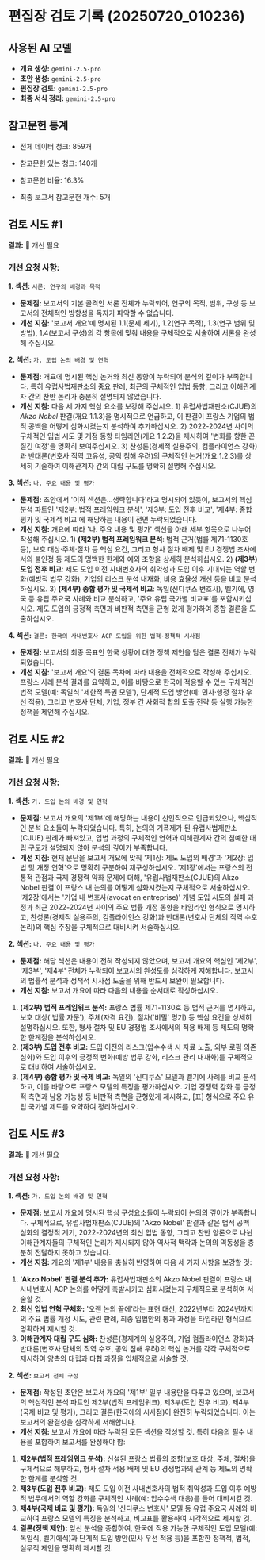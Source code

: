 # 편집장 검토 기록 (20250720_010236)

## 사용된 AI 모델

- **개요 생성:** `gemini-2.5-pro`
- **초안 생성:** `gemini-2.5-pro`
- **편집장 검토:** `gemini-2.5-pro`
- **최종 서식 정리:** `gemini-2.5-pro`

## 참고문헌 통계

- 전체 데이터 청크: 859개
- 참고문헌 있는 청크: 140개
- 참고문헌 비율: 16.3%

- 최종 보고서 참고문헌 개수: 5개

## 검토 시도 #1

**결과:** 🔴 개선 필요

### 개선 요청 사항:

**1. 섹션:** `서론: 연구의 배경과 목적`
   - **문제점:** 보고서의 기본 골격인 서론 전체가 누락되어, 연구의 목적, 범위, 구성 등 보고서의 전체적인 방향성을 독자가 파악할 수 없습니다.
   - **개선 지침:** '보고서 개요'에 명시된 1.1(문제 제기), 1.2(연구 목적), 1.3(연구 범위 및 방법), 1.4(보고서 구성)의 각 항목에 맞춰 내용을 구체적으로 서술하여 서론을 완성해 주십시오.

**2. 섹션:** `가. 도입 논의 배경 및 연혁`
   - **문제점:** 개요에 명시된 핵심 논거와 최신 동향이 누락되어 분석의 깊이가 부족합니다. 특히 유럽사법재판소의 중요 판례, 최근의 구체적인 입법 동향, 그리고 이해관계자 간의 찬반 논리가 충분히 설명되지 않았습니다.
   - **개선 지침:** 다음 세 가지 핵심 요소를 보강해 주십시오. 1) 유럽사법재판소(CJUE)의 *Akzo Nobel* 판결(개요 1.1.3)을 명시적으로 언급하고, 이 판결이 프랑스 기업의 법적 공백을 어떻게 심화시켰는지 분석하여 추가하십시오. 2) 2022-2024년 사이의 구체적인 입법 시도 및 개정 동향 타임라인(개요 1.2.2)을 제시하여 '변화를 향한 끈질긴 여정'을 명확히 보여주십시오. 3) 찬성론(경제적 실용주의, 컴플라이언스 강화)과 반대론(변호사 직역 고유성, 공익 침해 우려)의 구체적인 논거(개요 1.2.3)를 상세히 기술하여 이해관계자 간의 대립 구도를 명확히 설명해 주십시오.

**3. 섹션:** `나. 주요 내용 및 평가`
   - **문제점:** 초안에서 '이하 섹션은...생략합니다'라고 명시되어 있듯이, 보고서의 핵심 분석 파트인 '제2부: 법적 프레임워크 분석', '제3부: 도입 전후 비교', '제4부: 종합 평가 및 국제적 비교'에 해당하는 내용이 전면 누락되었습니다.
   - **개선 지침:** 개요에 따라 '나. 주요 내용 및 평가' 섹션을 아래 세부 항목으로 나누어 작성해 주십시오. 1) **(제2부) 법적 프레임워크 분석**: 법적 근거(법률 제71-1130호 등), 보호 대상·주체·절차 등 핵심 요건, 그리고 형사 절차 배제 및 EU 경쟁법 조사에서의 불인정 등 제도의 명백한 한계와 예외 조항을 상세히 분석하십시오. 2) **(제3부) 도입 전후 비교**: 제도 도입 이전 사내변호사의 취약성과 도입 이후 기대되는 역할 변화(예방적 법무 강화), 기업의 리스크 분석 내재화, 비용 효율성 개선 등을 비교 분석하십시오. 3) **(제4부) 종합 평가 및 국제적 비교**: 독일(신디쿠스 변호사), 벨기에, 영국 등 유럽 주요국 사례와 비교 분석하고, '주요 유럽 국가별 비교표'를 포함시키십시오. 제도 도입의 긍정적 측면과 비판적 측면을 균형 있게 평가하여 종합 결론을 도출하십시오.

**4. 섹션:** `결론: 한국의 사내변호사 ACP 도입을 위한 법적·정책적 시사점`
   - **문제점:** 보고서의 최종 목표인 한국 상황에 대한 정책 제언을 담은 결론 전체가 누락되었습니다.
   - **개선 지침:** '보고서 개요'의 결론 목차에 따라 내용을 전체적으로 작성해 주십시오. 프랑스 사례 분석 결과를 요약하고, 이를 바탕으로 한국에 적용할 수 있는 구체적인 법적 모델(예: 독일식 '제한적 특권 모델'), 단계적 도입 방안(예: 민사·행정 절차 우선 적용), 그리고 변호사 단체, 기업, 정부 간 사회적 합의 도출 전략 등 실행 가능한 정책을 제언해 주십시오.

## 검토 시도 #2

**결과:** 🔴 개선 필요

### 개선 요청 사항:

**1. 섹션:** `가. 도입 논의 배경 및 연혁`
   - **문제점:** 보고서 개요의 '제1부'에 해당하는 내용이 선언적으로 언급되었으나, 핵심적인 분석 요소들이 누락되었습니다. 특히, 논의의 기폭제가 된 유럽사법재판소(CJUE) 판례가 빠져있고, 입법 과정의 구체적인 연혁과 이해관계자 간의 첨예한 대립 구도가 설명되지 않아 분석의 깊이가 부족합니다.
   - **개선 지침:** 현재 문단을 보고서 개요에 맞춰 '제1장: 제도 도입의 배경'과 '제2장: 입법 및 개정 연혁'으로 명확히 구분하여 재구성하십시오. '제1장'에서는 프랑스의 전통적 관점과 국제 경쟁력 약화 문제에 더해, '유럽사법재판소(CJUE)의 Akzo Nobel 판결'이 프랑스 내 논의를 어떻게 심화시켰는지 구체적으로 서술하십시오. '제2장'에서는 '기업 내 변호사(avocat en entreprise)' 개념 도입 시도의 실패 과정과 최근 2022-2024년 사이의 주요 법률 개정 동향을 타임라인 형식으로 명시하고, 찬성론(경제적 실용주의, 컴플라이언스 강화)과 반대론(변호사 단체의 직역 수호 논리)의 핵심 주장을 구체적으로 대비시켜 서술하십시오.

**2. 섹션:** `나. 주요 내용 및 평가`
   - **문제점:** 해당 섹션은 내용이 전혀 작성되지 않았으며, 보고서 개요의 핵심인 '제2부', '제3부', '제4부' 전체가 누락되어 보고서의 완성도를 심각하게 저해합니다. 보고서의 법률적 분석과 정책적 시사점 도출을 위해 반드시 보완이 필요합니다.
   - **개선 지침:** 보고서 개요에 따라 다음의 내용을 순서대로 작성하십시오. 
1. **(제2부) 법적 프레임워크 분석:** 프랑스 법률 제71-1130호 등 법적 근거를 명시하고, 보호 대상('법률 자문'), 주체(자격 요건), 절차('비밀' 명기) 등 핵심 요건을 상세히 설명하십시오. 또한, 형사 절차 및 EU 경쟁법 조사에서의 적용 배제 등 제도의 명확한 한계점을 분석하십시오. 
2. **(제3부) 도입 전후 비교:** 도입 이전의 리스크(압수수색 시 자료 노출, 외부 로펌 의존 심화)와 도입 이후의 긍정적 변화(예방 법무 강화, 리스크 관리 내재화)를 구체적으로 대비하여 서술하십시오. 
3. **(제4부) 종합 평가 및 국제 비교:** 독일의 '신디쿠스' 모델과 벨기에 사례를 비교 분석하고, 이를 바탕으로 프랑스 모델의 특징을 평가하십시오. 기업 경쟁력 강화 등 긍정적 측면과 남용 가능성 등 비판적 측면을 균형있게 제시하고, [표] 형식으로 주요 유럽 국가별 제도를 요약하여 정리하십시오.

## 검토 시도 #3

**결과:** 🔴 개선 필요

### 개선 요청 사항:

**1. 섹션:** `가. 도입 논의 배경 및 연혁`
   - **문제점:** 보고서 개요에 명시된 핵심 구성요소들이 누락되어 논의의 깊이가 부족합니다. 구체적으로, 유럽사법재판소(CJUE)의 'Akzo Nobel' 판결과 같은 법적 공백 심화의 결정적 계기, 2022-2024년의 최신 입법 동향, 그리고 찬반 양론으로 나뉜 이해관계자들의 구체적인 논리가 제시되지 않아 역사적 맥락과 논의의 역동성을 충분히 전달하지 못하고 있습니다.
   - **개선 지침:** 개요의 '제1부' 내용을 충실히 반영하여 다음 세 가지 사항을 보강할 것:
1. **'Akzo Nobel' 판결 분석 추가:** 유럽사법재판소의 Akzo Nobel 판결이 프랑스 내 사내변호사 ACP 논의를 어떻게 촉발시키고 심화시켰는지 구체적으로 분석하여 서술할 것.
2. **최신 입법 연혁 구체화:** '오랜 논의 끝에'라는 표현 대신, 2022년부터 2024년까지의 주요 법률 개정 시도, 관련 판례, 최종 입법안의 통과 과정을 타임라인 형식으로 명확하게 제시할 것.
3. **이해관계자 대립 구도 심화:** 찬성론(경제계의 실용주의, 기업 컴플라이언스 강화)과 반대론(변호사 단체의 직역 수호, 공익 침해 우려)의 핵심 논거를 각각 구체적으로 제시하여 양측의 대립과 타협 과정을 입체적으로 서술할 것.

**2. 섹션:** `보고서 전체 구성`
   - **문제점:** 작성된 초안은 보고서 개요의 '제1부' 일부 내용만을 다루고 있으며, 보고서의 핵심적인 분석 파트인 제2부(법적 프레임워크), 제3부(도입 전후 비교), 제4부(국제 비교 및 평가), 그리고 결론(한국에의 시사점)이 완전히 누락되었습니다. 이는 보고서의 완결성을 심각하게 저해합니다.
   - **개선 지침:** 보고서 개요에 따라 누락된 모든 섹션을 작성할 것. 특히 다음의 필수 내용을 포함하여 보고서를 완성해야 함:
1. **제2부(법적 프레임워크 분석):** 신설된 프랑스 법률의 조항(보호 대상, 주체, 절차)을 구체적으로 해부하고, 형사 절차 적용 배제 및 EU 경쟁법과의 관계 등 제도의 명확한 한계를 분석할 것.
2. **제3부(도입 전후 비교):** 제도 도입 이전 사내변호사의 법적 취약성과 도입 이후 예방적 법무에서의 역할 강화를 구체적인 사례(예: 압수수색 대응)를 들어 대비시킬 것.
3. **제4부(국제 비교 및 평가):** 독일의 '신디쿠스 변호사' 모델 등 유럽 주요국 사례와 비교하여 프랑스 모델의 특징을 분석하고, 비교표를 활용하여 시각적으로 제시할 것.
4. **결론(정책 제언):** 앞선 분석을 종합하여, 한국에 적용 가능한 구체적인 도입 모델(예: 독일식, 벨기에식)과 단계적 도입 방안(민사 우선 적용 등)을 포함한 정책적, 법적, 실무적 제언을 명확히 제시할 것.


